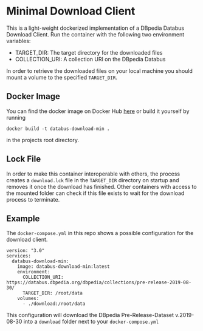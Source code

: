 # Minimal Download Client

This is a light-weight dockerized implementation of a DBpedia Databus Download Client. Run the container with the following two 
environment variables:
* TARGET_DIR: The target directory for the downloaded files
* COLLECTION_URI: A collection URI on the DBpedia Databus

In order to retrieve the downloaded files on your local machine you should mount a volume to the specified `TARGET_DIR`.

## Docker Image

You can find the docker image on Docker Hub [here]() or build it yourself by running

```docker build -t databus-download-min .``` 

in the projects root directory.

## Lock File

In order to make this container interoperable with others, the process creates a `download.lck` file in the `TARGET_DIR` directory
on startup and removes it once the download has finished.
Other containers with access to the mounted folder can check if this file exists to wait for the download process to terminate.

## Example
The `docker-compose.yml` in this repo shows a possible configuration for the download client.

```
version: "3.0"
services:
  databus-download-min:
    image: databus-download-min:latest
    environment:
      COLLECTION_URI: https://databus.dbpedia.org/dbpedia/collections/pre-release-2019-08-30/
      TARGET_DIR: /root/data
    volumes:
      - ./download:/root/data
```

This configuration will download the DBpedia Pre-Release-Dataset v.2019-08-30 into a `download` folder next to your `docker-compose.yml`
